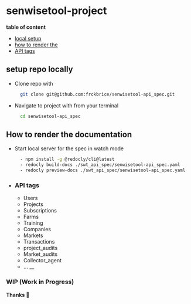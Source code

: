 # senwisetool-project

__table of content__

- [local setup](#setup-repo-locally)
- [how to render the](#how-to-render-the-documentation)
- [API tags](#api-tags)

## setup repo locally

- Clone repo with
  
  ```bash
    git clone git@github.com:frckbrice/senwisetool-api_spec.git
  ```

- Navigate to project with from your terminal

  ```bash
    cd senwisetool-api_spec
  ```

## How to render the documentation

<!-- - Install Redoc CLI with the command `npm i redoc-cli -g` -->

- Start local server for the spec in watch mode

    ```bash
      - npm install -g @redocly/cli@latest
      - redocly build-docs ./swt_api_spec/senwisetool-api_spec.yaml
      - redocly preview-docs ./swt_api_spec/senwisetool-api_spec.yaml
    ```

- ### API tags

  - Users
  - Projects
  - Subscriptions
  - Farms
  - Training
  - Companies
  - Markets
  - Transactions
  - project_audits
  - Market_audits
  - Collector_agent
  - ...
__


### WIP (Work in Progress)
__Thanks 🚀__
